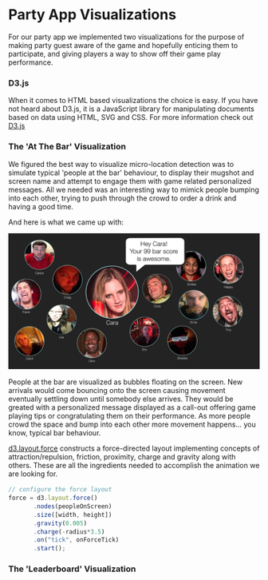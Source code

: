 # Party App Visualizations

For our party app we implemented two visualizations for the purpose of making party guest aware of the game and hopefully enticing them to participate, and giving players a way to show off their game play performance.

### D3.js

When it comes to HTML based visualizations the choice is easy. If you have not heard about D3.js, it is a JavaScript library for manipulating documents based on data using HTML, SVG and CSS. For more information check out [D3.js](http://www.d3js.org)


### The 'At The Bar' Visualization

We figured the best way to visualize micro-location detection was to simulate typical 'people at the bar' behaviour, to display their mugshot and screen name and attempt to engage them with game related personalized messages. All we needed was an interesting way to mimick people bumping into each other, trying to push through the crowd to order a drink and having a good time.

And here is what we came up with:

![alt text](/img/people-at-bar.jpg "At The Bar Visualization")

People at the bar are visualized as bubbles floating on the screen. New arrivals would come bouncing onto the screen causing movement eventually settling down until somebody else arrives. They would be greated with a personalized message displayed as a call-out offering game playing tips or congratulating them on their performance. As more people crowd the space and bump into each other more movement happens… you know, typical bar behaviour.

[d3.layout.force](https://github.com/mbostock/d3/wiki/Force-Layout#force) constructs a force-directed layout implementing concepts of attraction/repulsion, friction, proximity, charge and gravity along with others. These are all the ingredients needed to accomplish the animation we are looking for.

 ```javascript
// configure the force layout
force = d3.layout.force()
	    .nodes(peopleOnScreen)
	    .size([width, height])
	    .gravity(0.005)
	    .charge(-radius*3.5)
	    .on("tick", onForceTick)
	    .start();
```


### The 'Leaderboard' Visualization






